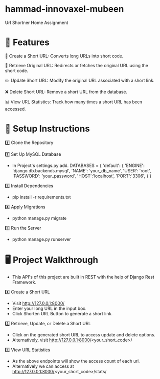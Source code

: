 # hammad-innovaxel-mubeen
Url Shortner Home Assignment

# 📌 Features

🔗 Create a Short URL: Converts long URLs into short code.

🔄 Retrieve Original URL: Redirects or fetches the original URL using the short code.

✏️ Update Short URL: Modify the original URL associated with a short link.

❌ Delete Short URL: Remove a short URL from the database.

📊 View URL Statistics: Track how many times a short URL has been accessed.

# 🚀 Setup Instructions

1️⃣ Clone the Repository

2️⃣ Set Up MySQL Database
- In Project's settings.py add.
DATABASES = {
    'default': {
        'ENGINE': 'django.db.backends.mysql',
        'NAME': 'your_db_name',
        'USER': 'root',
        'PASSWORD': 'your_password',
        'HOST':'localhost',
        'PORT':'3306',
    }
}

3️⃣ Install Dependencies
- pip install -r requirements.txt

4️⃣ Apply Migrations
- python manage.py migrate

5️⃣ Run the Server
- python manage.py runserver

# 🖥️ Project Walkthrough
- This API's of this project are built in REST with the help of Django Rest Framework.

1️⃣ Create a Short URL

- Visit http://127.0.0.1:8000/
- Enter your long URL in the input box.
- Click Shorten URL Button to generate a short link.

2️⃣ Retrieve, Update, or Delete a Short URL

- Click on the generated short URL to access update and delete options.
- Alternatively, visit http://127.0.0.1:8000/<your_short_code>/

3️⃣ View URL Statistics

- As the above endpoints will show the access count of each url.
- Alternatively we can access at http://127.0.0.1:8000/<your_short_code>/stats/

